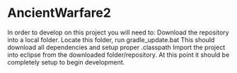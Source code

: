 AncientWarfare2
===============
In order to develop on this project you will need to:
Download the repository into a local folder.
Locate this folder, run gradle_update.bat
This should download all dependencies and setup proper .classpath
Import the project into eclipse from the downloaded folder/repository.
At this point it should be completely setup to begin development.



